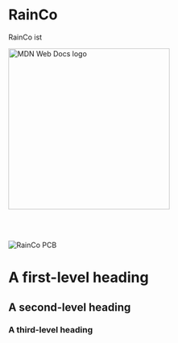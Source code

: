 <h1>RainCo</h1>

RainCo ist



<picture>
  <source srcset="/../main/images/RainCo-3.02.png" />
  <img src="/../main/images/RainCo-3.02.png" alt="MDN Web Docs logo" height="320" width="320" />
</picture>


<br><br>


![RainCo PCB](/../main/images/RainCo-3.02.png)


# A first-level heading
## A second-level heading
### A third-level heading
